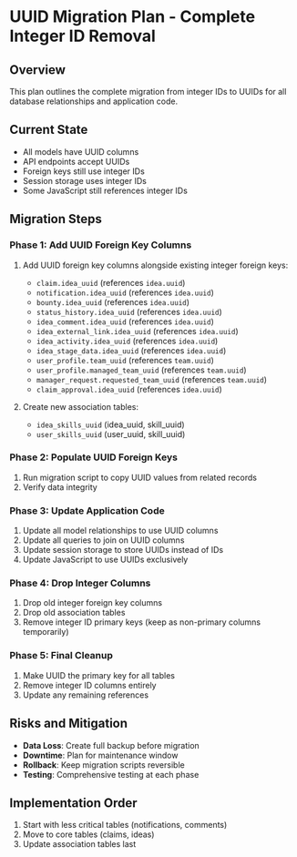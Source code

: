 # UUID Migration Plan - Complete Integer ID Removal

## Overview
This plan outlines the complete migration from integer IDs to UUIDs for all database relationships and application code.

## Current State
- All models have UUID columns
- API endpoints accept UUIDs
- Foreign keys still use integer IDs
- Session storage uses integer IDs
- Some JavaScript still references integer IDs

## Migration Steps

### Phase 1: Add UUID Foreign Key Columns
1. Add UUID foreign key columns alongside existing integer foreign keys:
   - `claim.idea_uuid` (references `idea.uuid`)
   - `notification.idea_uuid` (references `idea.uuid`)
   - `bounty.idea_uuid` (references `idea.uuid`)
   - `status_history.idea_uuid` (references `idea.uuid`)
   - `idea_comment.idea_uuid` (references `idea.uuid`)
   - `idea_external_link.idea_uuid` (references `idea.uuid`)
   - `idea_activity.idea_uuid` (references `idea.uuid`)
   - `idea_stage_data.idea_uuid` (references `idea.uuid`)
   - `user_profile.team_uuid` (references `team.uuid`)
   - `user_profile.managed_team_uuid` (references `team.uuid`)
   - `manager_request.requested_team_uuid` (references `team.uuid`)
   - `claim_approval.idea_uuid` (references `idea.uuid`)

2. Create new association tables:
   - `idea_skills_uuid` (idea_uuid, skill_uuid)
   - `user_skills_uuid` (user_uuid, skill_uuid)

### Phase 2: Populate UUID Foreign Keys
1. Run migration script to copy UUID values from related records
2. Verify data integrity

### Phase 3: Update Application Code
1. Update all model relationships to use UUID columns
2. Update all queries to join on UUID columns
3. Update session storage to store UUIDs instead of IDs
4. Update JavaScript to use UUIDs exclusively

### Phase 4: Drop Integer Columns
1. Drop old integer foreign key columns
2. Drop old association tables
3. Remove integer ID primary keys (keep as non-primary columns temporarily)

### Phase 5: Final Cleanup
1. Make UUID the primary key for all tables
2. Remove integer ID columns entirely
3. Update any remaining references

## Risks and Mitigation
- **Data Loss**: Create full backup before migration
- **Downtime**: Plan for maintenance window
- **Rollback**: Keep migration scripts reversible
- **Testing**: Comprehensive testing at each phase

## Implementation Order
1. Start with less critical tables (notifications, comments)
2. Move to core tables (claims, ideas)
3. Update association tables last